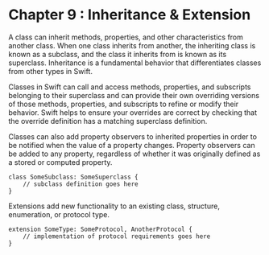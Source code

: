 # Chapter 9 : Inheritance & Extension
A class can inherit methods, properties, and other characteristics from another class. When one class inherits from another, the inheriting class is known as a subclass, and the class it inherits from is known as its superclass. Inheritance is a fundamental behavior that differentiates classes from other types in Swift.

Classes in Swift can call and access methods, properties, and subscripts belonging to their superclass and can provide their own overriding versions of those methods, properties, and subscripts to refine or modify their behavior. Swift helps to ensure your overrides are correct by checking that the override definition has a matching superclass definition.

Classes can also add property observers to inherited properties in order to be notified when the value of a property changes. Property observers can be added to any property, regardless of whether it was originally defined as a stored or computed property.
```
class SomeSubclass: SomeSuperclass {
    // subclass definition goes here
}
```
Extensions add new functionality to an existing class, structure, enumeration, or protocol type. 
```
extension SomeType: SomeProtocol, AnotherProtocol {
    // implementation of protocol requirements goes here
}
```

